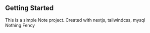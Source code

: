 ## Getting Started

This is a simple Note project.
Created with nextjs, tailwindcss, mysql
Nothing Fency

